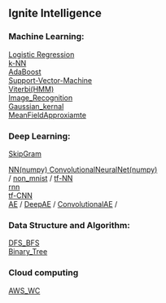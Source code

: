 ## Ignite Intelligence


  ### Machine Learning:
  
  [Logistic Regression](https://github.com/kUNQIjIANG/siX/blob/master/MachineLearning/activity_prediction.py) <br />
  <a href="https://github.com/kUNQIjIANG/siX/blob/master/MachineLearning/k-NN.ipynb">k-NN</a> <br />
  [AdaBoost](https://github.com/kUNQIjIANG/siX/blob/master/MachineLearning/AdaBoost.py) <br />
  [Support-Vector-Machine](https://github.com/kUNQIjIANG/siX/blob/master/MachineLearning/SVM.ipynb) <br />
  [Viterbi(HMM)](https://github.com/kUNQIjIANG/siX/blob/master/MachineLearning/Viterbi_Algorithm.ipynb) <br />
  [Image_Recognition](https://github.com/kUNQIjIANG/siX/blob/master/MachineLearning/apple_Recognition.ipynb) <br />
  [Gaussian_kernal](https://github.com/kUNQIjIANG/siX/blob/master/MachineLearning/Gaussian_kernal.ipynb) <br />
  [MeanFieldApproxiamte](https://github.com/kUNQIjIANG/siX/blob/master/MachineLearning/mean_field.ipynb) <br />
  
  
  ### Deep Learning:
  [SkipGram](https://github.com/kUNQIjIANG/siX/blob/master/DeepLearning/skipGram.py) <br />
 
  <a href="https://github.com/kUNQIjIANG/siX/blob/master/DeepLearning/NN.py">NN(numpy) </a>
  [ConvolutionalNeuralNet(numpy)](https://github.com/kUNQIjIANG/siX/blob/master/DeepLearning/CNN(numpy)) <br />
  / [non_mnist](https://github.com/kUNQIjIANG/siX/blob/master/DeepLearning/non_mnist.py)
  / [tf-NN](https://github.com/kUNQIjIANG/siX/blob/master/DeepLearning/tf_NN.py) <br />
  [rnn](https://github.com/kUNQIjIANG/siX/blob/master/DeepLearning/stock_RNN.ipynb) <br />
  [tf-CNN](https://github.com/kUNQIjIANG/siX/blob/master/DeepLearning/tf_CNN.py) <br />
  [AE](https://github.com/kUNQIjIANG/siX/blob/master/DeepLearning/AE_keras.py) /
  [DeepAE](https://github.com/kUNQIjIANG/siX/blob/master/DeepLearning/DAE_keras.py) /
  [ConvolutionalAE](https://github.com/kUNQIjIANG/siX/blob/master/DeepLearning/CAE_keras.py) /
  
  ### Data Structure and Algorithm: 
  
  [DFS_BFS](https://github.com/kUNQIjIANG/siX/blob/master/Data%20structure%20and%20Algorithm/FS_Tree.py) <br />
  [Binary_Tree](https://github.com/kUNQIjIANG/siX/blob/master/Data%20structure%20and%20Algorithm/BinarySearchTree.py) <br />
  
  ### Cloud computing
  
  [AWS_WC](https://github.com/kUNQIjIANG/siX/tree/master/CloudComputing) <br />

  
  
  


